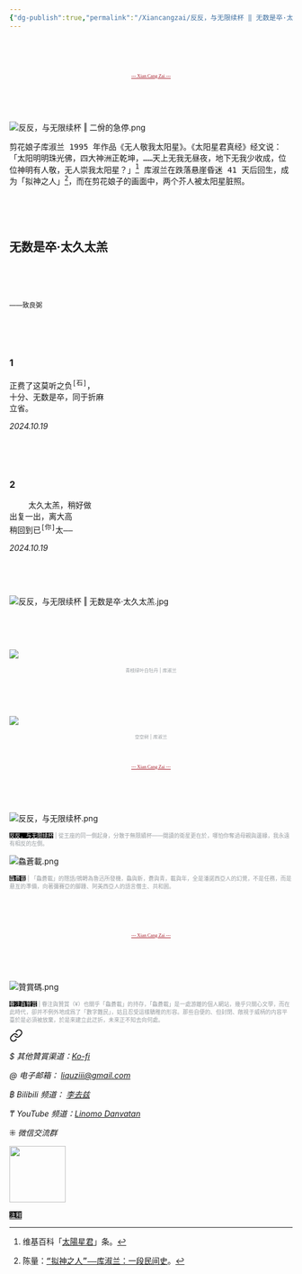 ```yaml
---
{"dg-publish":true,"permalink":"/Xiancangzai/反反，与无限续杯 ‖ 无数是卒·太久太羔/","tags":["李去兹","良弼","反反与无限续杯","库淑兰","剪纸","道教"],"created":"2024-10-19T23:33:50.091+08:00"}
---
```



<pre>



</pre>

<pre style="text-align:center;font-family:'AntroVectra';"><a href="https://www.xiancangzai.com/" style="font-size:0.6em; color:#a61b29;">--- Xian Cang Zai ---</a></pre>

<pre>



</pre>

![反反，与无限续杯 ‖ 二佾的急停.png](/img/user/%E9%99%84%E4%BB%B6/%E9%99%84%E4%BB%B62024/%E5%8F%8D%E5%8F%8D%EF%BC%8C%E4%B8%8E%E6%97%A0%E9%99%90%E7%BB%AD%E6%9D%AF%20%E2%80%96%20%E4%BA%8C%E4%BD%BE%E7%9A%84%E6%80%A5%E5%81%9C.png)

<samp>剪花娘子库淑兰 1995 年作品《无人敬我太阳星》。《太阳星君真经》经文说：「太阳明明珠光佛，四大神洲正乾坤，……天上无我无昼夜，地下无我少收成，位位神明有人敬，无人崇我太阳星？」[^1] 库淑兰在跌落悬崖昏迷 41 天后回生，成为「拟神之人」[^2]，而在剪花娘子的画面中，两个芥人被太阳星脏照。</samp>

<pre>



</pre>

## 无数是卒·太久太羔

<pre>



</pre>

<small>——致良弼</small>

<pre>



</pre>

### 1

<pre>
正费了这莫听之负<sup>[石]</sup>，
十分、无数是卒，同于折麻
立省。
</pre>

<cite>2024.10.19</cite>

<pre>



</pre>

### 2

<pre>
    太久太羔，稍好做
出复一出，离大高
稍回到已<sup>[你]</sup>太——
</pre>

<cite>2024.10.19</cite>

<pre>



</pre>

![反反，与无限续杯 ‖ 无数是卒·太久太羔.jpg](/img/user/%E9%99%84%E4%BB%B6/%E9%99%84%E4%BB%B62024/%E5%8F%8D%E5%8F%8D%EF%BC%8C%E4%B8%8E%E6%97%A0%E9%99%90%E7%BB%AD%E6%9D%AF%20%E2%80%96%20%E6%97%A0%E6%95%B0%E6%98%AF%E5%8D%92%C2%B7%E5%A4%AA%E4%B9%85%E5%A4%AA%E7%BE%94.jpg)

<pre>



</pre>

![](https://pic1.zhimg.com/80/v2-c219d282aa386a266718819e10724480_1440w.webp)

<p style="text-align:center;color:#999ea2;font-size:0.6em;">青枝绿叶白牡丹 | 库淑兰</p>

<pre>



</pre>

![](https://picx.zhimg.com/80/v2-d82c26a76078c6b37fab020f4cca4c57_1440w.webp)

<p style="text-align:center;color:#999ea2;font-size:0.6em;">空空树 | 库淑兰</p>
<pre>



</pre>

<pre style="text-align:center;font-family:'AntroVectra';"><a href="https://www.xiancangzai.com/" style="font-size:0.6em; color:#a61b29;">--- Xian Cang Zai ---</a></pre>

<pre>



</pre>

![反反，与无限续杯.png](/img/user/%E9%99%84%E4%BB%B6/%E9%99%84%E4%BB%B62024/%E5%8F%8D%E5%8F%8D%EF%BC%8C%E4%B8%8E%E6%97%A0%E9%99%90%E7%BB%AD%E6%9D%AF.png)

<p style="font-size:0.7em; color:#999ea2"><ins style="font-size:1em;background: black;color:white">反反，与无限续杯</ins> | 從王座的同一側起身，分散于無限續杯——閱讀的衛星更在於，哪怕你奪過母親與邊緣，我永遠有相反的左側。</p>

![鱻蒼載.png](/img/user/%E9%99%84%E4%BB%B6/%E9%99%84%E4%BB%B62024/%E9%B1%BB%E8%92%BC%E8%BC%89.png)

<p style="font-size:0.7em; color:#999ea2"><ins style="font-size:1em;background: black;color:white">鱻蒼載</ins> | 「鱻蒼載」的隱語/鴘轉為魯迅所發機，鱻與新，蒼與青，載與年，全是潘諾西亞人的幻覺，不是任務，而是悬亙的準備，向著彌賽亞的腳踵、阿美西亞人的語言僭主、共和囻。</p>

<pre>



</pre>

<pre style="text-align:center;font-family:'AntroVectra';"><a href="https://www.xiancangzai.com/" style="font-size:0.6em; color:#a61b29;">--- Xian Cang Zai ---</a></pre>

<pre>



</pre>

![贊賞碼.png](/img/user/%E9%99%84%E4%BB%B6/%E9%99%84%E4%BB%B62024/%E8%B4%8A%E8%B3%9E%E7%A2%BC.png)

<p style="font-size:0.7em; color:#999ea2"><ins style="font-size:1em;background: black;color:white">眷注與贊賞</ins> | 眷注與贊賞（¥）也關乎「鱻蒼載」的持存，「鱻蒼載」是一處游離的個人網站，幾乎只關心文學，而在此時代，卻并不例外地成爲了「數字難民」，姑且忍受這樣驕稚的形容。那些自便的、但封閉、敞視于威柄的内容平臺於是必須被放棄，於是來建立此迂折，未來正不知去向何處。</p>


<div class="transclusion internal-embed is-loaded"><a class="markdown-embed-link" href="/xiancangzai/link-tree/" aria-label="Open link"><svg xmlns="http://www.w3.org/2000/svg" width="24" height="24" viewBox="0 0 24 24" fill="none" stroke="currentColor" stroke-width="2" stroke-linecap="round" stroke-linejoin="round" class="svg-icon lucide-link"><path d="M10 13a5 5 0 0 0 7.54.54l3-3a5 5 0 0 0-7.07-7.07l-1.72 1.71"></path><path d="M14 11a5 5 0 0 0-7.54-.54l-3 3a5 5 0 0 0 7.07 7.07l1.71-1.71"></path></svg></a><div class="markdown-embed">





<cite>$ 其他贊賞渠道：[Ko-fi](https://ko-fi.com/xiancangzai)</cite>

<cite>@ 电子邮箱： liquziii@gmail.com </cite>

<cite>฿ Bilibili 频道： [李去兹](https://space.bilibili.com/1676863200)</cite>

<cite>₸ YouTube 频道：[Linomo Danvatan](http://www.youtube.com/@LinomoDanvatan) </cite>

<cite>⁜ 微信交流群</cite>

<img src="https://ik.imagekit.io/knzeyrs0a/LinkTree.jpg?updatedAt=1729351039446" width="100">


</div></div>


<ins style="font-size:0.8em;background: black;color:white">注释</ins>

[^1]: <samp>维基百科「[太陽星君](https://zh.wikipedia.org/w/index.php?title=%E5%A4%AA%E9%99%BD%E6%98%9F%E5%90%9B&oldid=83735117)」条。</samp>
[^2]: <samp>陈量：[“拟神之人”——库淑兰：一段民间史](https://mp.weixin.qq.com/s/BkABCqTUjaw2CW38buMyvw)。</samp>

